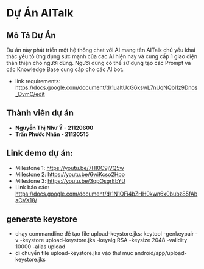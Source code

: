 # Dự Án AITalk

## Mô Tả Dự Án

Dự án này phát triển một hệ thống chat với AI mang tên AITalk chủ yếu khai thác yếu tố ứng dụng sức mạnh của cac AI hiện nay và cung cấp 1 giao diện thân thiện cho người dùng. Người dùng có thể sử dụng tạo các Prompt và các Knowledge Base cung cấp cho các AI bot.
- link requirements: https://docs.google.com/document/d/1ualtUcG6kswL7nUqNQbl1z9Dnos_DvmC/edit

## Thành viên dự án

- **Nguyễn Thị Như Ý - 21120600**
- **Trần Phước Nhân - 21120515**

## Link demo dự án:

- Milestone 1: https://youtu.be/7HI0C9jVQ5w
- Milestone 2: https://youtu.be/6wiKcso2Hpo
- Milestone 3: https://youtu.be/3qpOsgrEbYU
- Link báo cáo: https://docs.google.com/document/d/1N1OFi4bZHH0kwn6x0bubz85fAbaCVX18/


## generate keystore 
- chạy commandline để tạo file upload-keystore.jks: keytool -genkeypair -v -keystore upload-keystore.jks -keyalg RSA -keysize 2048 -validity 10000 -alias upload
- di chuyển file upload-keystore.jks vào thư mục android/app/upload-keystore.jks
